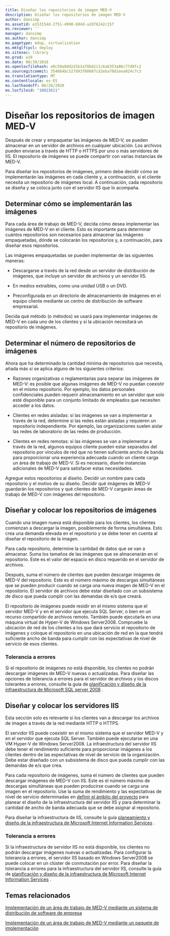 ```yaml
---
title: Diseñar los repositorios de imagen MED-V
description: Diseñar los repositorios de imagen MED-V
author: dansimp
ms.assetid: e153154d-2751-4990-b94d-a2d76242c15f
ms.reviewer: ''
manager: dansimp
ms.author: dansimp
ms.pagetype: mdop, virtualization
ms.mktglfcycl: deploy
ms.sitesec: library
ms.prod: w10
ms.date: 08/30/2016
ms.openlocfilehash: e0c59a0dd2d1b3a78bd211c6a6353a86c77d8fc2
ms.sourcegitcommit: 354664bc527d93f80687cd2eba70d1eea024c7c3
ms.translationtype: MT
ms.contentlocale: es-ES
ms.lasthandoff: 06/26/2020
ms.locfileid: "10823611"
---
```

# Diseñar los repositorios de imagen MED-V


Después de crear y empaquetar las imágenes de MED-V, se pueden almacenar en un servidor de archivos en cualquier ubicación. Los archivos pueden enviarse a través de HTTP o HTTPS por uno o más servidores de IIS. El repositorio de imágenes se puede compartir con varias instancias de MED-V.

Para diseñar los repositorios de imágenes, primero debe decidir cómo se implementarán las imágenes en cada cliente y, a continuación, si el cliente necesita un repositorio de imágenes local. A continuación, cada repositorio se diseña y se coloca junto con el servidor IIS que lo acompaña.

## Determinar cómo se implementarán las imágenes


Para cada área de trabajo de MED-V, decida cómo desea implementar las imágenes de MED-V en el cliente. Esto es importante para determinar cuántos repositorios son necesarios para almacenar las imágenes empaquetadas, dónde se colocarán los repositorios y, a continuación, para diseñar esos repositorios.

Las imágenes empaquetadas se pueden implementar de las siguientes maneras:

-   Descargarse a través de la red desde un servidor de distribución de imágenes, que incluye un servidor de archivos y un servidor IIS.

-   En medios extraíbles, como una unidad USB o un DVD.

-   Preconfigurada en un directorio de almacenamiento de imágenes en el equipo cliente mediante un centro de distribución de software empresarial.

Decida qué método (o métodos) se usará para implementar imágenes de MED-V en cada uno de los clientes y si la ubicación necesitará un repositorio de imágenes.

## Determinar el número de repositorios de imágenes


Ahora que ha determinado la cantidad mínima de repositorios que necesita, añada más si se aplica alguno de los siguientes criterios:

-   Razones organizativas o reglamentarias para separar las imágenes de MED-V: es posible que algunas imágenes de MED-V no puedan coexistir en el mismo repositorio. Por ejemplo, los datos personales confidenciales pueden requerir almacenamiento en un servidor que solo esté disponible para un conjunto limitado de empleados que necesiten acceder a los datos.

-   Clientes en redes aisladas: si las imágenes se van a implementar a través de la red, determine si las redes están aisladas y requieren un repositorio independiente. Por ejemplo, las organizaciones suelen aislar las redes de laboratorio de las redes de producción.

-   Clientes en redes remotas: si las imágenes se van a implementar a través de la red, algunos equipos cliente pueden estar separados del repositorio por vínculos de red que no tienen suficiente ancho de banda para proporcionar una experiencia adecuada cuando un cliente carga un área de trabajo de MED-V. Si es necesario, diseñe instancias adicionales de MED-V para satisfacer estas necesidades.

Agregue estos repositorios al diseño. Decidir un nombre para cada repositorio y el motivo de su diseño. Decidir qué imágenes de MED-V guardarán los repositorios y qué clientes de MED-V cargarán áreas de trabajo de MED-V con imágenes del repositorio.

## Diseñar y colocar los repositorios de imágenes


Cuando una imagen nueva está disponible para los clientes, los clientes comienzan a descargar la imagen, posiblemente de forma simultánea. Esto crea una demanda elevada en el repositorio y se debe tener en cuenta al diseñar el repositorio de la imagen.

Para cada repositorio, determine la cantidad de datos que se van a almacenar. Suma los tamaños de las imágenes que se almacenarán en el repositorio. Este es el valor del espacio en disco requerido en el servidor de archivos.

Después, suma el número de clientes que pueden descargar imágenes de MED-V del repositorio. Este es el número máximo de descargas simultáneas que se pueden producir cuando se carga una nueva imagen de MED-V en el repositorio. El servidor de archivos debe estar diseñado con un subsistema de disco que pueda cumplir con las demandas de e/s que creará.

El repositorio de imágenes puede residir en el mismo sistema que el servidor MED-V y en el servidor que ejecuta SQL Server, o bien en un recurso compartido de archivos remoto. También puede ejecutarla en una máquina virtual de Hyper-V de Windows Server2008. Compruebe la ubicación de red de los clientes a los que dará servicio el repositorio de imágenes y coloque el repositorio en una ubicación de red en la que tendrá suficiente ancho de banda para cumplir con las expectativas de nivel de servicio de esos clientes.

### Tolerancia a errores

Si el repositorio de imágenes no está disponible, los clientes no podrán descargar imágenes de MED-V nuevas o actualizadas. Para diseñar las opciones de tolerancia a errores para el servidor de archivos y los discos tolerantes a errores, consulte la guía de [planificación y diseño de la infraestructura de Microsoft SQL server 2008](https://go.microsoft.com/fwlink/?LinkId=163302) .

## Diseñar y colocar los servidores IIS


Esta sección solo es relevante si los clientes van a descargar los archivos de imagen a través de la red mediante HTTP o HTTPS.

El servidor IIS puede coexistir en el mismo sistema que el servidor MED-V y en el servidor que ejecuta SQL Server. También puede ejecutarse en una VM Hyper-V de Windows Server2008. La infraestructura del servidor IIS debe tener el rendimiento suficiente para proporcionar imágenes a los clientes dentro de las expectativas de nivel de servicio de la organización. Debe estar diseñado con un subsistema de disco que pueda cumplir con las demandas de e/s que crea.

Para cada repositorio de imágenes, suma el número de clientes que pueden descargar imágenes de MED-V con IIS. Este es el número máximo de descargas simultáneas que pueden producirse cuando se carga una imagen en el repositorio. Use la suma de rendimiento y las expectativas de nivel de servicio determinadas en [definir el ámbito del proyecto](define-the-project-scope.md) para planear el diseño de la infraestructura del servidor IIS y para determinar la cantidad de ancho de banda adecuada que se debe asignar al repositorio.

Para diseñar la infraestructura de IIS, consulte la guía [planeamiento y diseño de la infraestructura de Microsoft Internet Information Services](https://go.microsoft.com/fwlink/?LinkId=160826) .

### Tolerancia a errores

Si la infraestructura de servidor IIS no está disponible, los clientes no podrán descargar imágenes nuevas o actualizadas. Para configurar la tolerancia a errores, el servidor IIS basado en Windows Server2008 se puede colocar en un clúster de conmutación por error. Para diseñar la tolerancia a errores para la infraestructura del servidor IIS, consulte la guía de [planificación y diseño de la infraestructura de Microsoft Internet Information Services](https://go.microsoft.com/fwlink/?LinkId=160826) .

## Temas relacionados


[Implementación de un área de trabajo de MED-V mediante un sistema de distribución de software de empresa](deploying-a-med-v-workspace-using-an-enterprise-software-distribution-system.md)

[Implementación de un área de trabajo de MED-V mediante un paquete de implementación](deploying-a-med-v-workspace-using-a-deployment-package.md)

 

 





